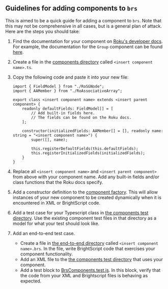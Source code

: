 ## Guidelines for adding components to `brs`

This is aimed to be a quick guide for adding a component to `brs`. Note that this may not be comprehensive in all cases, but is a general plan of attack. Here are the steps you should take:

1. Find the documentation for your component on [Roku's developer docs](https://developer.roku.com). For example, the documentation for the `Group` component can be found [here](https://developer.roku.com/en-gb/docs/references/scenegraph/layout-group-nodes/group.md).
1. Create a file in the [components directory](https://github.com/rokucommunity/brs/tree/master/src/brsTypes/components) called `<insert component name>.ts`.
1. Copy the following code and paste it into your new file:

    ```
    import { FieldModel } from "./RoSGNode";
    import { AAMember } from "./RoAssociativeArray";

    export class <insert component name> extends <insert parent component> {
        readonly defaultFields: FieldModel[] = [
            // Add built-in fields here.
            // The fields can be found on the Roku docs.
        ];

        constructor(initializedFields: AAMember[] = [], readonly name: string = "<insert component name>") {
            super([], name);

            this.registerDefaultFields(this.defaultFields);
            this.registerInitializedFields(initializedFields);
        }
    }
    ```

1. Replace all `<insert component name>` and `<insert parent component>` from above with your component name. Add any built-in fields and/or class functions that the Roku docs specify.
1. Add a constructor definition to the [component factory](https://github.com/rokucommunity/brs/blob/main/src/brsTypes/components/ComponentFactory.ts). This will allow instances of your new component to be created dynamically when it is encountered in XML or BrightScript code.
1. Add a test case for your Typescript class in [the components test directory](https://github.com/rokucommunity/brs/tree/master/test/brsTypes/components). Use the existing component test files in that directory as a model for what your test should look like.
1. Add an end-to-end test case.
    - Create a file in [the end-to-end directory](https://github.com/rokucommunity/brs/tree/master/test/e2e) called `<insert component name>.brs`. In the file, write BrightScript code that exercises your component functionality.
    - Add an XML file to the [the components test directory](https://github.com/rokucommunity/brs/tree/master/test/brsTypes/components) that uses your component.
    - Add a test block to [BrsComponents.test.js](https://github.com/rokucommunity/brs/blob/main/test/e2e/BrsComponents.test.js). In this block, verify that the code from your XML and Brightscript files is behaving as expected.
